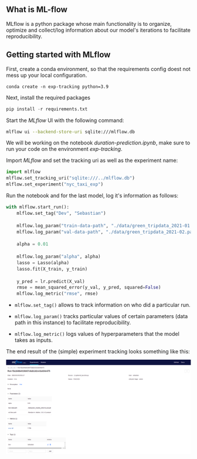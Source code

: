 ## What is ML-flow

MLflow is a python package whose main functionality is to organize, optimize and collect/log information about
our model's iterations to facilitate reproducibility.

## Getting started with MLflow

First, create a conda environment, so that the requirements config doest not mess up your local configuration.

```
conda create -n exp-tracking python=3.9
```

Next, install the required packages

```python 
pip install -r requirements.txt
``` 
Start the *MLflow* UI with the following command: 

```sh
mlflow ui --backend-store-uri sqlite:///mlflow.db
```

We will be working on the notebook *duration-prediction.ipynb*, make sure to run your code on the environment *exp-tracking*. 

Import *MLflow* and set the tracking uri as well as the experiment name: 

```python
import mlflow
mlflow.set_tracking_uri("sqlite:///../mlflow.db")
mlflow.set_experiment("nyc_taxi_exp")
```

Run the notebook and for the last model, log it's information as follows: 

```python
with mlflow.start_run():
    mlflow.set_tag("Dev", "Sebastian")
    
    mlflow.log_param("train-data-path", "./data/green_tripdata_2021-01.parquet")
    mlflow.log_param("val-data-path", "./data/green_tripdata_2021-02.parquet")
    
    alpha = 0.01
    
    mlflow.log_param("alpha", alpha)
    lasso = Lasso(alpha)
    lasso.fit(X_train, y_train)

    y_pred = lr.predict(X_val)
    rmse = mean_squared_error(y_val, y_pred, squared=False)
    mlflow.log_metric("rmse", rmse)
```

* `mlflow.set_tag()` allows to track information on who did a particular run.

* `mlflow.log_param()` tracks particular values of certain parameters (data path in this instance) to facilitate reproducibility.

* `mlflow.log_metric()` logs values of hyperparameters that the model takes as inputs.

The end result of the (simple) experiment tracking looks something like this:

![alt text](https://github.com/sebastian2296/mlops-zoomcamp/blob/main/02-experiment-tracking/img/mlflow_getting_started.png)